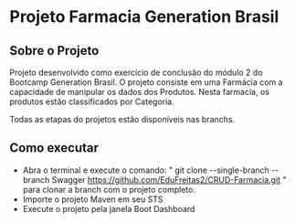 # Projeto Farmacia Generation Brasil


## Sobre o Projeto
Projeto desenvolvido como exercício de conclusão do módulo 2 do Bootcamp Generation Brasil.
O projeto consiste em uma Farmácia com a capacidade de manipular os dados dos Produtos. Nesta farmacia, os produtos estão classificados por Categoria.

Todas as etapas do projetos estão disponíveis nas branchs.


## Como executar
- Abra o terminal e execute o comando: " git clone --single-branch --branch Swagger https://github.com/EduFreitas2/CRUD-Farmacia.git " para clonar a branch com o projeto completo.
- Importe o projeto Maven em seu STS
- Execute o projeto pela janela Boot Dashboard

